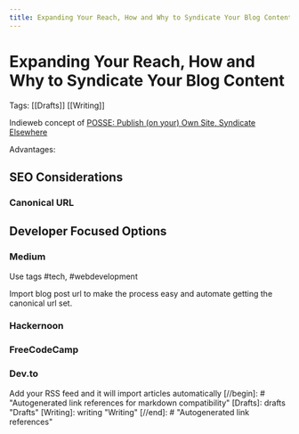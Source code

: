 ```yaml
---
title: Expanding Your Reach, How and Why to Syndicate Your Blog Content
---
```


# Expanding Your Reach, How and Why to Syndicate Your Blog Content

Tags: [[Drafts]] [[Writing]]

Indieweb concept of [POSSE: Publish (on your) Own Site, Syndicate Elsewhere ](https://indieweb.org/POSSE)

Advantages:

## SEO Considerations
### Canonical URL

## Developer Focused Options
### Medium
Use tags #tech, #webdevelopment

Import blog post url to make the process easy and automate getting the canonical url set.

### Hackernoon
### FreeCodeCamp
### Dev.to
Add your RSS feed and it will import articles automatically
[//begin]: # "Autogenerated link references for markdown compatibility"
[Drafts]: drafts "Drafts"
[Writing]: writing "Writing"
[//end]: # "Autogenerated link references"